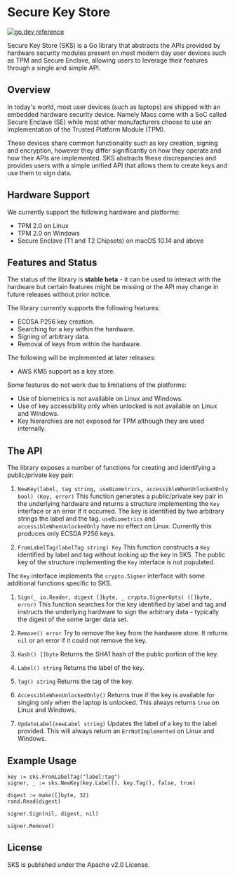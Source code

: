 # Secure Key Store

[![go.dev reference](https://img.shields.io/badge/Dev-reference-007d9c?logo=go&logoColor=white)](https://pkg.go.dev/github.com/facebookincubator/sks)

Secure Key Store (SKS) is a Go library that abstracts the APIs provided by hardware security
modules present on most modern day user devices such as TPM and Secure Enclave, allowing
users to leverage their features through a single and simple API.

## Overview
In today's world, most user devices (such as laptops) are shipped with an embedded
hardware security device. Namely Macs come with a SoC called Secure Enclave (SE) while
most other manufacturers choose to use an implementation of the Trusted Platform Module (TPM).

These devices share common functionality such as key creation, signing and encryption,
however they differ significantly on how they operate and how their APIs are implemented.
SKS abstracts these discrepancies and provides users with a simple unified API that
allows them to create keys and use them to sign data.

## Hardware Support
We currently support the following hardware and platforms:
* TPM 2.0 on Linux
* TPM 2.0 on Windows
* Secure Enclave (T1 and T2 Chipsets) on macOS 10.14 and above

## Features and Status
The status of the library is **stable beta** - it can be used to interact with the
hardware but certain features might be missing or the API may change in future
releases without prior notice.

The library currently supports the following features:
* ECDSA P256 key creation.
* Searching for a key within the hardware.
* Signing of arbitrary data.
* Removal of keys from within the hardware.

The following will be implemented at later releases:
* AWS KMS support as a key store.

Some features do not work due to limitations of the platforms:
* Use of biometrics is not available on Linux and Windows.
* Use of key accessibility only when unlocked is not available on Linux and Windows.
* Key hierarchies are not exposed for TPM although they are used internally.

## The API
The library exposes a number of functions for creating and identifying a public/private key pair:

1. `NewKey(label, tag string, useBiometrics, accessibleWhenUnlockedOnly bool) (Key, error)`
This function generates a public/private key pair in the underlying hardware and returns
a structure implementing the `Key` interface or an error if it occurred. The key is
identified by two arbitrary strings the label and the tag. `useBiometrics` and
`accessibleWhenUnlockedOnly` have no effect on Linux. Currently this produces only ECSDA
P256 keys.

2. `FromLabelTag(labelTag string) Key`
This function constructs a `Key` identified by label and tag without looking up the key
in SKS. The public key of the structure implementing the `Key` interface is not populated.

The `Key` interface implements the `crypto.Signer` interface with some additional functions
specific to SKS.

1. `Sign(_ io.Reader, digest []byte, _ crypto.SignerOpts) ([]byte, error)`
This function searches for the key identified by label and tag and instructs the
underlying hardware to sign the arbitrary data - typically the digest of the some
larger data set.

2. `Remove() error`
Try to remove the key from the hardware store. It returns `nil` or an error if it could
not remove the key.

3. `Hash() []byte`
Returns the SHA1 hash of the public portion of the key.

4. `Label() string`
Returns the label of the key.

5. `Tag() string`
Returns the tag of the key.

6. `AccessibleWhenUnlockedOnly()`
Returns true if the key is available for singing only when the laptop is unlocked.
This always returns `true` on Linux and Windows.

7. `UpdateLabel(newLabel string)`
Updates the label of a key to the label provided.
This will always return an `ErrNotImplemented` on Linux and Windows.

## Example Usage
```golang
key := sks.FromLabelTag("label:tag")
signer, _ := sks.NewKey(key.Label(), key.Tag(), false, true)

digest := make([]byte, 32)
rand.Read(digest)

signer.Sign(nil, digest, nil)

signer.Remove()
```

## License
SKS is published under the Apache v2.0 License.
